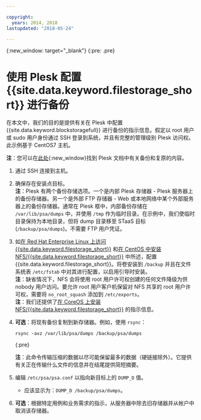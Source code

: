 ```yaml
---

copyright:
  years: 2014, 2018
lastupdated: "2018-05-24"

---
```

{:new_window: target="_blank"}
{:pre: .pre}
 
# 使用 Plesk 配置 {{site.data.keyword.filestorage_short}} 进行备份

在本文中，我们的目的是提供有关在 Plesk 中配置 {{site.data.keyword.blockstoragefull}} 进行备份的指示信息。假定以 root 用户或 sudo 用户身份通过 SSH 登录到系统，并且有完整的管理级别 Plesk 访问权。此示例基于 CentOS7 主机。

**注**：您可以在[此处](https://docs.plesk.com/en-US/12.5/administrator-guide/backing-up-and-restoration.59256/){:new_window}找到 Plesk 文档中有关备份和复原的内容。

1. 通过 SSH 连接到主机。

2. 确保存在安装点目标。<br />
   **注**：Plesk 有两个备份存储选项。一个是内部 Plesk 存储器 - Plesk 服务器上的备份存储器。另一个是外部 FTP 存储器 - Web 或本地网络中某个外部服务器上的备份存储器。通常在 Plesk 框中，内部备份存储在 `/var/lib/psa/dumps` 中，并使用
`/tmp` 作为临时目录。在示例中，我们使临时目录保持为本地目录，但将 dump 目录移至 STaaS 目标 (`/backup/psa/dumps`)。不需要 FTP 用户凭证。
   
3. 如[在 Red Hat Enterprise Linux 上访问 {{site.data.keyword.filestorage_short}}](accessing-file-storage-linux.html) 和[在 CentOS 中安装 NFS/{{site.data.keyword.filestorage_short}}](mounting-nsf-file-storage.html) 中所述，配置 {{site.data.keyword.filestorage_short}}。将卷安装到 `/backup` 并且在文件系统表 `/etc/fstab` 中对其进行配置，以启用引导时安装。<br />
   **注**：缺省情况下，NFS 会将使用 root 用户许可权创建的任何文件降级为供 nobody 用户访问。要允许 root 用户客户机保留对 NFS 共享的 root 用户许可权，需要将 `no_root_squash` 添加到 `/etc/exports`。<br />
   **注**：我们还提供了[在 CoreOS 上安装 NFS/{{site.data.keyword.filestorage_short}}](mounting-storage-coreos.html) 的指示信息。<br />

4. **可选**：将现有备份复制到新存储器。例如，使用 `rsync`：
   ```
   rsync -avz /var/lib/psa/dumps /backup/psa/dumps
   ```
   {:pre}
    
    **注**：此命令传输压缩的数据以尽可能保留最多的数据（硬链接除外）。它提供有关正在传输什么文件的信息并在结尾提供简短摘要。
    
5. 编辑 `/etc/psa/psa.conf` 以指向新目标上的 `DUMP_D` 值。 
    - 应该显示为：`DUMP_D /backup/psa/dumps`。 

6. **可选**：根据特定用例和业务需求的指示，从服务器中除去旧存储器并从帐户中取消该存储器。


